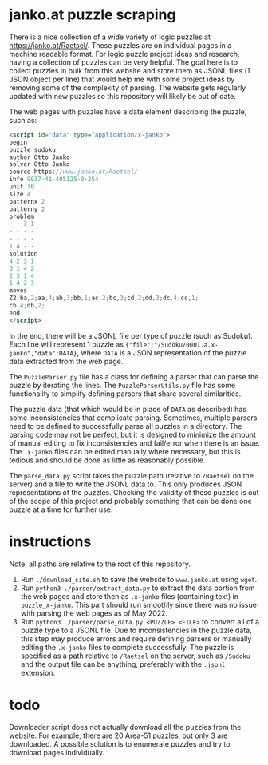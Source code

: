 # janko.at puzzle scraping

There is a nice collection of a wide variety of logic puzzles at
https://janko.at/Raetsel/. These puzzles are on individual pages in a machine
readable format. For logic puzzle project ideas and research, having a
collection of puzzles can be very helpful. The goal here is to collect puzzles
in bulk from this website and store them as JSONL files (1 JSON object per line)
that would help me with some project ideas by removing some of the complexity of
parsing. The website gets regularly updated with new puzzles so this repository
will likely be out of date.

The web pages with puzzles have a data element describing the puzzle, such as:
```html
<script id="data" type="application/x-janko">
begin
puzzle sudoku
author Otto Janko
solver Otto Janko
source https://www.janko.at/Raetsel/
info 9037-41-405125-0-254
unit 30
size 4
patternx 2
patterny 2
problem
- - 3 1
- - - -
- - - -
1 4 - -
solution
4 2 3 1
3 1 4 2
2 3 1 4
1 4 2 3
moves
Z2;ba,2;aa,4;ab,3;bb,1;ac,2;bc,3;cd,2;dd,3;dc,4;cc,1;
cb,4;db,2;
end
</script>
```

In the end, there will be a JSONL file per type of puzzle (such as Sudoku). Each
line will represent 1 puzzle as `{"file":"/Sudoku/0001.a.x-janko","data":DATA}`,
where `DATA` is a JSON representation of the puzzle data extracted from the web
page.

The `PuzzleParser.py` file has a class for defining a parser that can parse the\
puzzle by iterating the lines. The `PuzzleParserUtils.py` file has some
functionality to simplify defining parsers that share several similarities.

The puzzle data (that which would be in place of `DATA` as described) has some
inconsistencies that complicate parsing. Sometimes, multiple parsers need to be
defined to successfully parse all puzzles in a directory. The parsing code may
not be perfect, but it is designed to minimize the amount of manual editing to
fix inconsistencies and fail/error when there is an issue. The `.x-janko` files
can be edited manually where necessary, but this is tedious and should be done
as little as reasonably possible.

The `parse_data.py` script takes the puzzle path (relative to `/Raetsel` on the
server) and a file to write the JSONL data to. This only produces JSON
representations of the puzzles. Checking the validity of these puzzles is out of
the scope of this project and probably something that can be done one puzzle at
a time for further use.

# instructions

Note: all paths are relative to the root of this repository.

1. Run `./download_site.sh` to save the website to `www.janko.at` using `wget`.
2. Run `python3 ./parser/extract_data.py` to extract the data portion from the
web pages and store then as `.x-janko` files (containing text) in
`puzzle_x-janko`. This part should run smoothly since there was no issue with
parsing the web pages as of May 2022.
3. Run `python3 ./parser/parse_data.py <PUZZLE> <FILE>` to convert all of a
puzzle type to a JSONL file. Due to inconsistencies in the puzzle data, this
step may produce errors and require defining parsers or manually editing the
`.x-janko` files to complete successfully. The puzzle is specified as a path
relative to `/Raetsel` on the server, such as `/Sudoku` and the output file can
be anything, preferably with the `.jsonl` extension.

# todo

Downloader script does not actually download all the puzzles from the website.
For example, there are 20 Area-51 puzzles, but only 3 are downloaded. A possible
solution is to enumerate puzzles and try to download pages individually.
